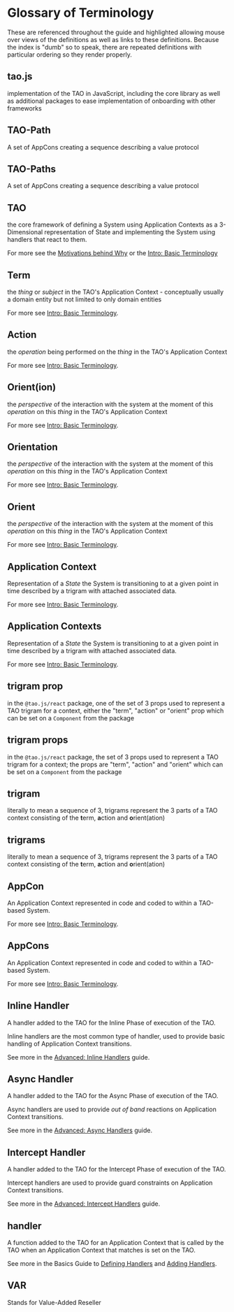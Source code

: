 # Glossary of Terminology

These are referenced throughout the guide and highlighted allowing mouse over views of
the definitions as well as links to these definitions.  Because the index is "dumb" so to
speak, there are repeated definitions with particular ordering so they render properly.

## tao.js

implementation of the TAO in JavaScript, including the core library as well as additional
packages to ease implementation of onboarding with other frameworks

## TAO-Path

A set of AppCons creating a sequence describing a value protocol

## TAO-Paths

A set of AppCons creating a sequence describing a value protocol

## TAO

the core framework of defining a System using Application Contexts as a 3-Dimensional
representation of State and implementing the System using handlers that react to them.

For more see the [Motivations behind Why](intro/motivations.md) or the
[Intro: Basic Terminology](intro/basic-terms.md)

## Term

the _thing_ or _subject_ in the TAO's Application Context - conceptually usually a domain entity but not limited to only domain entities

For more see [Intro: Basic Terminology](intro/basic-terms.md#3d-tuples).

## Action

the _operation_ being performed on the _thing_ in the TAO's Application Context

For more see [Intro: Basic Terminology](intro/basic-terms.md#3d-tuples).

## Orient(ion)

the _perspective_ of the interaction with the system at the moment of this _operation_
on this _thing_ in the TAO's Application Context

For more see [Intro: Basic Terminology](intro/basic-terms.md#3d-tuples).

## Orientation

the _perspective_ of the interaction with the system at the moment of this _operation_
on this _thing_ in the TAO's Application Context

For more see [Intro: Basic Terminology](intro/basic-terms.md#3d-tuples).

## Orient

the _perspective_ of the interaction with the system at the moment of this _operation_
on this _thing_ in the TAO's Application Context

For more see [Intro: Basic Terminology](intro/basic-terms.md#3d-tuples).

## Application Context

Representation of a _State_ the System is transitioning to at a given point in time
described by a trigram with attached associated data.

For more see [Intro: Basic Terminology](intro/basic-terms.md#3d-tuples).

## Application Contexts

Representation of a _State_ the System is transitioning to at a given point in time
described by a trigram with attached associated data.

For more see [Intro: Basic Terminology](intro/basic-terms.md#3d-tuples).

## trigram prop

in the `@tao.js/react` package, one of the set of 3 props used to represent a TAO trigram for a
context, either the "term", "action" or "orient" prop which can be set on a `Component` from the
package

## trigram props

in the `@tao.js/react` package, the set of 3 props used to represent a TAO trigram for a context;
the props are "term", "action" and "orient" which can be set on a `Component` from the package

## trigram

literally to mean a sequence of 3, trigrams represent the 3 parts of a TAO context
consisting of the **t**erm, **a**ction and **o**rient(ation)

## trigrams

literally to mean a sequence of 3, trigrams represent the 3 parts of a TAO context
consisting of the **t**erm, **a**ction and **o**rient(ation)

## AppCon

An Application Context represented in code and coded to within a TAO-based System.

For more see [Intro: Basic Terminology](intro/basic-terms.md#appcons-are-actual-states).

## AppCons

An Application Context represented in code and coded to within a TAO-based System.

For more see [Intro: Basic Terminology](intro/basic-terms.md#appcons-are-actual-states).

## Inline Handler

A handler added to the TAO for the Inline Phase of execution of the TAO.

Inline handlers are the most common type of handler, used to provide basic handling of
Application Context transitions.

See more in the [Advanced: Inline Handlers](advanced/inline-handlers.md) guide.

## Async Handler

A handler added to the TAO for the Async Phase of execution of the TAO.

Async handlers are used to provide _out of band_ reactions on Application Context
transitions.

See more in the [Advanced: Async Handlers](advanced/async-handlers.md) guide.

## Intercept Handler

A handler added to the TAO for the Intercept Phase of execution of the TAO.

Intercept handlers are used to provide guard constraints on Application Context
transitions.

See more in the [Advanced: Intercept Handlers](advanced/intercept-handlers.md) guide.

## handler

A function added to the TAO for an Application Context that is called by the TAO
when an Application Context that matches is set on the TAO.

See more in the Basics Guide to [Defining Handlers](basics/defineg-handlers.md) and
[Adding Handlers](basics/handlers.md).

## VAR

Stands for Value-Added Reseller
